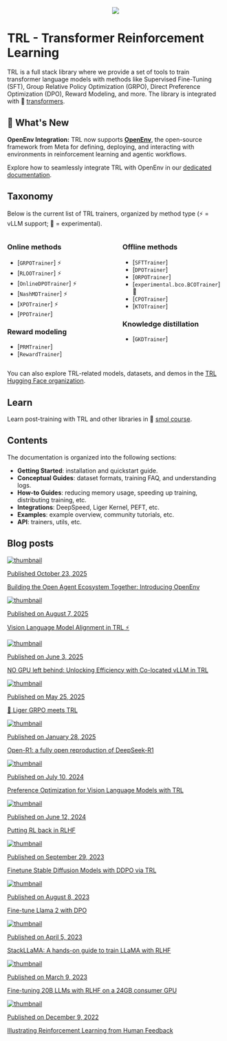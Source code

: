 <div style="text-align: center">
<img src="https://huggingface.co/datasets/trl-lib/documentation-images/resolve/main/trl_banner_dark.png">
</div>

# TRL - Transformer Reinforcement Learning

TRL is a full stack library where we provide a set of tools to train transformer language models with methods like Supervised Fine-Tuning (SFT), Group Relative Policy Optimization (GRPO), Direct Preference Optimization (DPO), Reward Modeling, and more.
The library is integrated with 🤗 [transformers](https://github.com/huggingface/transformers).

## 🎉 What's New

**OpenEnv Integration:** TRL now supports **[OpenEnv](https://huggingface.co/blog/openenv)**, the open-source framework from Meta for defining, deploying, and interacting with environments in reinforcement learning and agentic workflows.

Explore how to seamlessly integrate TRL with OpenEnv in our [dedicated documentation](openenv).

## Taxonomy

Below is the current list of TRL trainers, organized by method type (⚡️ = vLLM support; 🧪 = experimental).

<div style="display: flex; justify-content: space-between; width: 100%; gap: 2rem;">
<div style="flex: 1; min-width: 0;">

### Online methods

- [`GRPOTrainer`] ⚡️
- [`RLOOTrainer`] ⚡️
- [`OnlineDPOTrainer`] ⚡️
- [`NashMDTrainer`] ⚡️
- [`XPOTrainer`] ⚡️
- [`PPOTrainer`]

### Reward modeling

- [`PRMTrainer`]
- [`RewardTrainer`]

</div>
<div style="flex: 1; min-width: 0;">

### Offline methods

- [`SFTTrainer`]
- [`DPOTrainer`]
- [`ORPOTrainer`]
- [`experimental.bco.BCOTrainer`] 🧪
- [`CPOTrainer`]
- [`KTOTrainer`]

### Knowledge distillation

- [`GKDTrainer`]

</div>
</div>

You can also explore TRL-related models, datasets, and demos in the [TRL Hugging Face organization](https://huggingface.co/trl-lib).

## Learn

Learn post-training with TRL and other libraries in 🤗 [smol course](https://github.com/huggingface/smol-course).

## Contents

The documentation is organized into the following sections:

- **Getting Started**: installation and quickstart guide.
- **Conceptual Guides**: dataset formats, training FAQ, and understanding logs.
- **How-to Guides**: reducing memory usage, speeding up training, distributing training, etc.
- **Integrations**: DeepSpeed, Liger Kernel, PEFT, etc.
- **Examples**: example overview, community tutorials, etc.
- **API**: trainers, utils, etc.

## Blog posts

<div class="mt-10">
  <div class="w-full flex flex-col space-y-4 md:space-y-0 md:grid md:grid-cols-2 md:gap-y-4 md:gap-x-5">
    <a class="!no-underline border dark:border-gray-700 p-5 rounded-lg shadow hover:shadow-lg" href="https://huggingface.co/blog/trl-vlm-alignment">
      <img src="https://raw.githubusercontent.com/huggingface/blog/main/assets/openenv/thumbnail.png" alt="thumbnail" class="mt-0">
      <p class="text-gray-500 text-sm">Published October 23, 2025</p>
      <p class="text-gray-700">Building the Open Agent Ecosystem Together: Introducing OpenEnv</p>
    </a>
    <a class="!no-underline border dark:border-gray-700 p-5 rounded-lg shadow hover:shadow-lg" href="https://huggingface.co/blog/trl-vlm-alignment">
      <img src="https://raw.githubusercontent.com/huggingface/blog/main/assets/trl_vlm/thumbnail.png" alt="thumbnail" class="mt-0">
      <p class="text-gray-500 text-sm">Published on August 7, 2025</p>
      <p class="text-gray-700">Vision Language Model Alignment in TRL ⚡️</p>
    </a>
    <a class="!no-underline border dark:border-gray-700 p-5 rounded-lg shadow hover:shadow-lg" href="https://huggingface.co/blog/vllm-colocate">
      <img src="https://raw.githubusercontent.com/huggingface/blog/main/assets/vllm-colocate/thumbnail.png" alt="thumbnail" class="mt-0">
      <p class="text-gray-500 text-sm">Published on June 3, 2025</p>
      <p class="text-gray-700">NO GPU left behind: Unlocking Efficiency with Co-located vLLM in TRL</p>
    </a>
    <a class="!no-underline border dark:border-gray-700 p-5 rounded-lg shadow hover:shadow-lg" href="https://huggingface.co/blog/liger-grpo">
      <img src="https://raw.githubusercontent.com/huggingface/blog/main/assets/liger-grpo/thumbnail.png" alt="thumbnail" class="mt-0">
      <p class="text-gray-500 text-sm">Published on May 25, 2025</p>
      <p class="text-gray-700">🐯 Liger GRPO meets TRL</p>
    </a>
    <a class="!no-underline border dark:border-gray-700 p-5 rounded-lg shadow hover:shadow-lg" href="https://huggingface.co/blog/open-r1">
      <img src="https://raw.githubusercontent.com/huggingface/blog/main/assets/open-r1/thumbnails.png" alt="thumbnail" class="mt-0">
      <p class="text-gray-500 text-sm">Published on January 28, 2025</p>
      <p class="text-gray-700">Open-R1: a fully open reproduction of DeepSeek-R1</p>
    </a>
    <a class="!no-underline border dark:border-gray-700 p-5 rounded-lg shadow hover:shadow-lg" href="https://huggingface.co/blog/dpo_vlm">
      <img src="https://raw.githubusercontent.com/huggingface/blog/main/assets/dpo_vlm/thumbnail.png" alt="thumbnail" class="mt-0">
      <p class="text-gray-500 text-sm">Published on July 10, 2024</p>
      <p class="text-gray-700">Preference Optimization for Vision Language Models with TRL</p>
    </a>
    <a class="!no-underline border dark:border-gray-700 p-5 rounded-lg shadow hover:shadow-lg" href="https://huggingface.co/blog/putting_rl_back_in_rlhf_with_rloo">
      <img src="https://raw.githubusercontent.com/huggingface/blog/main/assets/putting_rl_back_in_rlhf_with_rloo/thumbnail.png" alt="thumbnail" class="mt-0">
      <p class="text-gray-500 text-sm">Published on June 12, 2024</p>
      <p class="text-gray-700">Putting RL back in RLHF</p>
    </a>
    <a class="!no-underline border dark:border-gray-700 p-5 rounded-lg shadow hover:shadow-lg" href="https://huggingface.co/blog/trl-ddpo">
      <img src="https://raw.githubusercontent.com/huggingface/blog/main/assets/166_trl_ddpo/thumbnail.png" alt="thumbnail" class="mt-0">
      <p class="text-gray-500 text-sm">Published on September 29, 2023</p>
      <p class="text-gray-700">Finetune Stable Diffusion Models with DDPO via TRL</p>
    </a>
    <a class="!no-underline border dark:border-gray-700 p-5 rounded-lg shadow hover:shadow-lg" href="https://huggingface.co/blog/dpo-trl">
      <img src="https://raw.githubusercontent.com/huggingface/blog/main/assets/157_dpo_trl/dpo_thumbnail.png" alt="thumbnail" class="mt-0">
      <p class="text-gray-500 text-sm">Published on August 8, 2023</p>
      <p class="text-gray-700">Fine-tune Llama 2 with DPO</p>
    </a>
    <a class="!no-underline border dark:border-gray-700 p-5 rounded-lg shadow hover:shadow-lg" href="https://huggingface.co/blog/stackllama">
      <img src="https://raw.githubusercontent.com/huggingface/blog/main/assets/138_stackllama/thumbnail.png" alt="thumbnail" class="mt-0">
      <p class="text-gray-500 text-sm">Published on April 5, 2023</p>
      <p class="text-gray-700">StackLLaMA: A hands-on guide to train LLaMA with RLHF</p>
   </a>
    <a class="!no-underline border dark:border-gray-700 p-5 rounded-lg shadow hover:shadow-lg" href="https://huggingface.co/blog/trl-peft">
      <img src="https://raw.githubusercontent.com/huggingface/blog/main/assets/133_trl_peft/thumbnail.png" alt="thumbnail" class="mt-0">
      <p class="text-gray-500 text-sm">Published on March 9, 2023</p>
      <p class="text-gray-700">Fine-tuning 20B LLMs with RLHF on a 24GB consumer GPU</p>
    </a>
    <a class="!no-underline border dark:border-gray-700 p-5 rounded-lg shadow hover:shadow-lg" href="https://huggingface.co/blog/rlhf">
      <img src="https://raw.githubusercontent.com/huggingface/blog/main/assets/120_rlhf/thumbnail.png" alt="thumbnail" class="mt-0">
      <p class="text-gray-500 text-sm">Published on December 9, 2022</p>
      <p class="text-gray-700">Illustrating Reinforcement Learning from Human Feedback</p>
    </a>
  </div>
</div>
